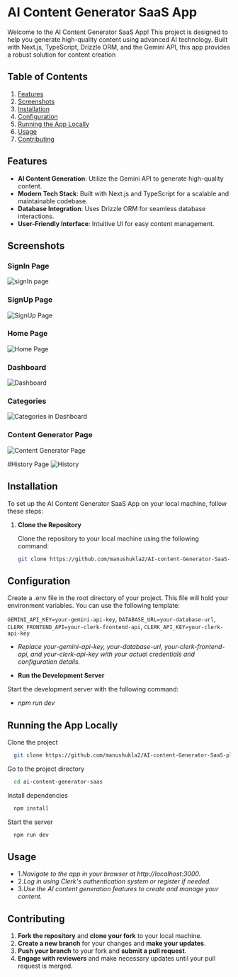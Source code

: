 
# AI Content Generator SaaS App

Welcome to the AI Content Generator SaaS App! This project is designed to help you generate high-quality content using advanced AI technology. Built with Next.js, TypeScript, Drizzle ORM, and the Gemini API, this app provides a robust solution for content creation

## Table of Contents

1. [Features](#features)
2. [Screenshots](#screenshots)
3. [Installation](#installation)
4. [Configuration](#configuration)
5. [Running the App Locally](#running-the-app-locally)
6. [Usage](#usage)
7. [Contributing](#contributing)

## Features

- **AI Content Generation**: Utilize the Gemini API to generate high-quality content.
- **Modern Tech Stack**: Built with Next.js and TypeScript for a scalable and maintainable codebase.
- **Database Integration**: Uses Drizzle ORM for seamless database interactions.
- **User-Friendly Interface**: Intuitive UI for easy content management.
## Screenshots
### SignIn Page
![signIn page](https://github.com/user-attachments/assets/c9296107-d559-4461-ac8d-6d8f60dc4717)
### SignUp Page
![SignUp Page](https://github.com/user-attachments/assets/ba02b76e-cd93-48bd-af5e-e1db552691ed)

### Home Page
![Home Page](https://github.com/user-attachments/assets/0065c7a0-1631-44fa-890b-0064838d0a09)

### Dashboard
![Dashboard](https://github.com/user-attachments/assets/60852b9c-7363-491e-93ea-07bc3fc36674)

### Categories
![Categories in Dashboard](https://github.com/user-attachments/assets/e2cc309b-4464-4b44-b61f-f74787fb4a18)

### Content Generator Page
![Content Generator Page](https://github.com/user-attachments/assets/44bf5818-29a2-430b-ad1e-a0f375fc4050)

#History Page
![History](https://github.com/user-attachments/assets/59abc9d6-0a01-4cc3-a2f4-a9b78b789426)



## Installation

To set up the AI Content Generator SaaS App on your local machine, follow these steps:

1. **Clone the Repository**

   Clone the repository to your local machine using the following command:
   ```bash
   git clone https://github.com/manushukla2/AI-content-Generator-SaaS-platform.git
## Configuration

Create a .env file in the root directory of your project. This file will hold your environment variables. You can use the following template:

`GEMINI_API_KEY=your-gemini-api-key`,
`DATABASE_URL=your-database-url`,
`CLERK_FRONTEND_API=your-clerk-frontend-api`,
`CLERK_API_KEY=your-clerk-api-key`


- *Replace your-gemini-api-key, your-database-url, your-clerk-frontend-api, and your-clerk-api-key with your actual credentials and configuration details.*



- **Run the Development Server**

Start the development server with the following command:
- *npm run dev*

## Running the App Locally

Clone the project

```bash
  git clone https://github.com/manushukla2/AI-content-Generator-SaaS-platform.git
```

Go to the project directory

```bash
  cd ai-content-generator-saas

```

Install dependencies

```bash
  npm install
```

Start the server

```bash
  npm run dev
```


## Usage

- 1.*Navigate to the app in your browser at http://localhost:3000.*
- 2.*Log in using Clerk's authentication system or register if needed.*
- 3.*Use the AI content generation features to create and manage your content.*
## Contributing

1. **Fork the repository** and **clone your fork** to your local machine.
2. **Create a new branch** for your changes and **make your updates**.
3. **Push your branch** to your fork and **submit a pull request**.
4. **Engage with reviewers** and make necessary updates until your pull request is merged.
